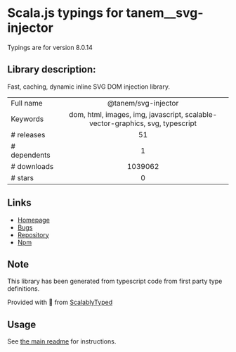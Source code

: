
# Scala.js typings for tanem__svg-injector

Typings are for version 8.0.14

## Library description:
Fast, caching, dynamic inline SVG DOM injection library.

|                    |                 |
| ------------------ | :-------------: |
| Full name          | @tanem/svg-injector |
| Keywords           | dom, html, images, img, javascript, scalable-vector-graphics, svg, typescript |
| # releases         | 51 |
| # dependents       | 1 |
| # downloads        | 1039062 |
| # stars            | 0 |

## Links
- [Homepage](https://github.com/tanem/svg-injector)
- [Bugs](https://github.com/tanem/svg-injector/issues)
- [Repository](https://github.com/tanem/svg-injector)
- [Npm](https://www.npmjs.com/package/%40tanem%2Fsvg-injector)
    


## Note
This library has been generated from typescript code from first party type definitions.

Provided with :purple_heart: from [ScalablyTyped](https://github.com/oyvindberg/ScalablyTyped)

## Usage
See [the main readme](../../readme.md) for instructions.


